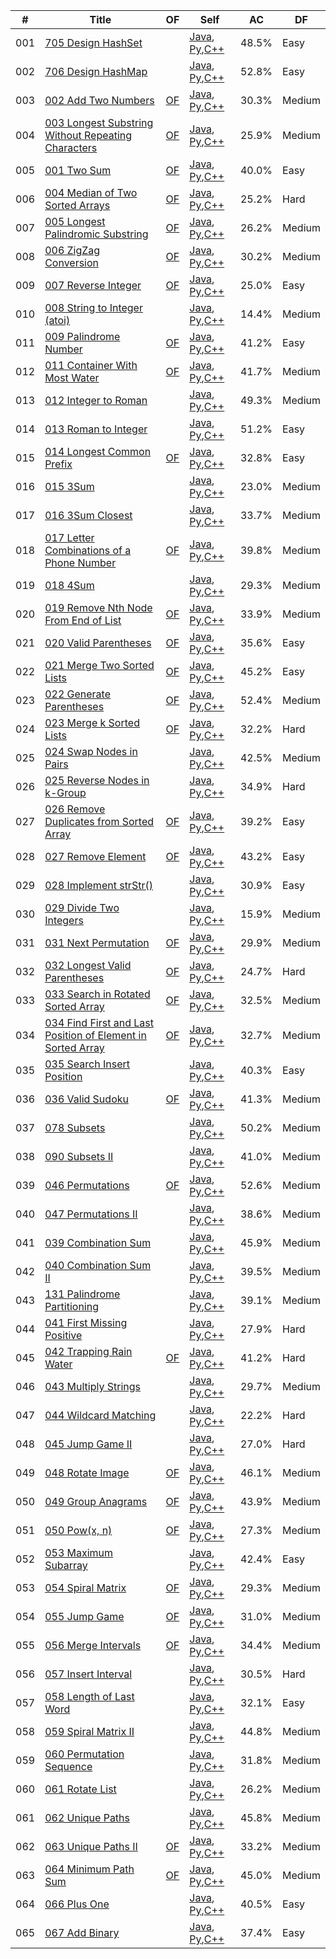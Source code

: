 
| # | Title | OF | Self | AC | DF |
|---| ----- | -------- | ---- | ---------- | ---------- |
|001|[705 Design HashSet](https://leetcode.com/problems/design-hashset)||[Java](./algorithms/java/src/_001_705_DesignHashSet/Solutions.java), [Py](./algorithms/python/_001_705_DesignHashSet/Solutions.py),[C++](./algorithms/cpp/_001_705_DesignHashSet/Solutions.cpp)|48.5%|Easy|
|002|[706 Design HashMap](https://leetcode.com/problems/design-hashmap)||[Java](./algorithms/java/src/_002_706_DesignHashMap/Solutions.java), [Py](./algorithms/python/_002_706_DesignHashMap/Solutions.py),[C++](./algorithms/cpp/_002_706_DesignHashMap/Solutions.cpp)|52.8%|Easy|
|003|[002 Add Two Numbers](https://leetcode.com/problems/add-two-numbers)|[OF](https://leetcode.com/articles/add-two-numbers)|[Java](./algorithms/java/src/_003_002_AddTwoNumbers/Solutions.java), [Py](./algorithms/python/_003_002_AddTwoNumbers/Solutions.py),[C++](./algorithms/cpp/_003_002_AddTwoNumbers/Solutions.cpp)|30.3%|Medium|
|004|[003 Longest Substring Without Repeating Characters](https://leetcode.com/problems/longest-substring-without-repeating-characters)|[OF](https://leetcode.com/articles/longest-substring-without-repeating-characters)|[Java](./algorithms/java/src/_004_003_LongestSubstringWithoutRepeatingCharacters/Solutions.java), [Py](./algorithms/python/_004_003_LongestSubstringWithoutRepeatingCharacters/Solutions.py),[C++](./algorithms/cpp/_004_003_LongestSubstringWithoutRepeatingCharacters/Solutions.cpp)|25.9%|Medium|
|005|[001 Two Sum](https://leetcode.com/problems/two-sum)|[OF](https://leetcode.com/articles/two-sum)|[Java](./algorithms/java/src/_005_001_TwoSum/Solutions.java), [Py](./algorithms/python/_005_001_TwoSum/Solutions.py),[C++](./algorithms/cpp/_005_001_TwoSum/Solutions.cpp)|40.0%|Easy|
|006|[004 Median of Two Sorted Arrays](https://leetcode.com/problems/median-of-two-sorted-arrays)|[OF](https://leetcode.com/articles/median-of-two-sorted-arrays)|[Java](./algorithms/java/src/_006_004_MedianOfTwoSortedArrays/Solutions.java), [Py](./algorithms/python/_006_004_MedianOfTwoSortedArrays/Solutions.py),[C++](./algorithms/cpp/_006_004_MedianOfTwoSortedArrays/Solutions.cpp)|25.2%|Hard|
|007|[005 Longest Palindromic Substring](https://leetcode.com/problems/longest-palindromic-substring)|[OF](https://leetcode.com/articles/longest-palindromic-substring)|[Java](./algorithms/java/src/_007_005_LongestPalindromicSubstring/Solutions.java), [Py](./algorithms/python/_007_005_LongestPalindromicSubstring/Solutions.py),[C++](./algorithms/cpp/_007_005_LongestPalindromicSubstring/Solutions.cpp)|26.2%|Medium|
|008|[006 ZigZag Conversion](https://leetcode.com/problems/zigzag-conversion)|[OF](https://leetcode.com/articles/zigzag-conversion)|[Java](./algorithms/java/src/_008_006_ZigZagConversion/Solutions.java), [Py](./algorithms/python/_008_006_ZigZagConversion/Solutions.py),[C++](./algorithms/cpp/_008_006_ZigZagConversion/Solutions.cpp)|30.2%|Medium|
|009|[007 Reverse Integer](https://leetcode.com/problems/reverse-integer)|[OF](https://leetcode.com/articles/reverse-integer)|[Java](./algorithms/java/src/_009_007_ReverseInteger/Solutions.java), [Py](./algorithms/python/_009_007_ReverseInteger/Solutions.py),[C++](./algorithms/cpp/_009_007_ReverseInteger/Solutions.cpp)|25.0%|Easy|
|010|[008 String to Integer (atoi)](https://leetcode.com/problems/string-to-integer-atoi)||[Java](./algorithms/java/src/_010_008_StringtoInteger_atoi/Solutions.java), [Py](./algorithms/python/_010_008_StringtoInteger_atoi/Solutions.py),[C++](./algorithms/cpp/_010_008_StringtoInteger_atoi/Solutions.cpp)|14.4%|Medium|
|011|[009 Palindrome Number](https://leetcode.com/problems/palindrome-number)|[OF](https://leetcode.com/articles/palindrome-number)|[Java](./algorithms/java/src/_011_009_PalindromeNumber/Solutions.java), [Py](./algorithms/python/_011_009_PalindromeNumber/Solutions.py),[C++](./algorithms/cpp/_011_009_PalindromeNumber/Solutions.cpp)|41.2%|Easy|
|012|[011 Container With Most Water](https://leetcode.com/problems/container-with-most-water)|[OF](https://leetcode.com/articles/container-with-most-water)|[Java](./algorithms/java/src/_012_011_ContainerWithMostWater/Solutions.java), [Py](./algorithms/python/_012_011_ContainerWithMostWater/Solutions.py),[C++](./algorithms/cpp/_012_011_ContainerWithMostWater/Solutions.cpp)|41.7%|Medium|
|013|[012 Integer to Roman](https://leetcode.com/problems/integer-to-roman)||[Java](./algorithms/java/src/_013_012_IntegertoRoman/Solutions.java), [Py](./algorithms/python/_013_012_IntegertoRoman/Solutions.py),[C++](./algorithms/cpp/_013_012_IntegertoRoman/Solutions.cpp)|49.3%|Medium|
|014|[013 Roman to Integer](https://leetcode.com/problems/roman-to-integer)||[Java](./algorithms/java/src/_014_013_RomantoInteger/Solutions.java), [Py](./algorithms/python/_014_013_RomantoInteger/Solutions.py),[C++](./algorithms/cpp/_014_013_RomantoInteger/Solutions.cpp)|51.2%|Easy|
|015|[014 Longest Common Prefix](https://leetcode.com/problems/longest-common-prefix)|[OF](https://leetcode.com/articles/longest-common-prefix)|[Java](./algorithms/java/src/_015_014_LongestCommonPrefix/Solutions.java), [Py](./algorithms/python/_015_014_LongestCommonPrefix/Solutions.py),[C++](./algorithms/cpp/_015_014_LongestCommonPrefix/Solutions.cpp)|32.8%|Easy|
|016|[015 3Sum](https://leetcode.com/problems/3sum)||[Java](./algorithms/java/src/_016_015_3Sum/Solutions.java), [Py](./algorithms/python/_016_015_3Sum/Solutions.py),[C++](./algorithms/cpp/_016_015_3Sum/Solutions.cpp)|23.0%|Medium|
|017|[016 3Sum Closest](https://leetcode.com/problems/3sum-closest)||[Java](./algorithms/java/src/_017_016_3SumClosest/Solutions.java), [Py](./algorithms/python/_017_016_3SumClosest/Solutions.py),[C++](./algorithms/cpp/_017_016_3SumClosest/Solutions.cpp)|33.7%|Medium|
|018|[017 Letter Combinations of a Phone Number](https://leetcode.com/problems/letter-combinations-of-a-phone-number)|[OF](https://leetcode.com/articles/letter-combinations-of-a-phone-number)|[Java](./algorithms/java/src/_018_017_LetterCombinationsOfAPhoneNumber/Solutions.java), [Py](./algorithms/python/_018_017_LetterCombinationsOfAPhoneNumber/Solutions.py),[C++](./algorithms/cpp/_018_017_LetterCombinationsOfAPhoneNumber/Solutions.cpp)|39.8%|Medium|
|019|[018 4Sum](https://leetcode.com/problems/4sum)||[Java](./algorithms/java/src/_019_018_4Sum/Solutions.java), [Py](./algorithms/python/_019_018_4Sum/Solutions.py),[C++](./algorithms/cpp/_019_018_4Sum/Solutions.cpp)|29.3%|Medium|
|020|[019 Remove Nth Node From End of List](https://leetcode.com/problems/remove-nth-node-from-end-of-list)|[OF](https://leetcode.com/articles/remove-nth-node-from-end-of-list)|[Java](./algorithms/java/src/_020_019_RemoveNthNodeFromEndOfList/Solutions.java), [Py](./algorithms/python/_020_019_RemoveNthNodeFromEndOfList/Solutions.py),[C++](./algorithms/cpp/_020_019_RemoveNthNodeFromEndOfList/Solutions.cpp)|33.9%|Medium|
|021|[020 Valid Parentheses](https://leetcode.com/problems/valid-parentheses)|[OF](https://leetcode.com/articles/valid-parentheses)|[Java](./algorithms/java/src/_021_020_ValidParentheses/Solutions.java), [Py](./algorithms/python/_021_020_ValidParentheses/Solutions.py),[C++](./algorithms/cpp/_021_020_ValidParentheses/Solutions.cpp)|35.6%|Easy|
|022|[021 Merge Two Sorted Lists](https://leetcode.com/problems/merge-two-sorted-lists)|[OF](https://leetcode.com/articles/merged-two-sorted-lists)|[Java](./algorithms/java/src/_022_021_MergeTwoSortedLists/Solutions.java), [Py](./algorithms/python/_022_021_MergeTwoSortedLists/Solutions.py),[C++](./algorithms/cpp/_022_021_MergeTwoSortedLists/Solutions.cpp)|45.2%|Easy|
|023|[022 Generate Parentheses](https://leetcode.com/problems/generate-parentheses)|[OF](https://leetcode.com/articles/generate-parentheses)|[Java](./algorithms/java/src/_023_022_GenerateParentheses/Solutions.java), [Py](./algorithms/python/_023_022_GenerateParentheses/Solutions.py),[C++](./algorithms/cpp/_023_022_GenerateParentheses/Solutions.cpp)|52.4%|Medium|
|024|[023 Merge k Sorted Lists](https://leetcode.com/problems/merge-k-sorted-lists)|[OF](https://leetcode.com/articles/merge-k-sorted-list)|[Java](./algorithms/java/src/_024_023_MergeKSortedList/Solutions.java), [Py](./algorithms/python/_024_023_MergeKSortedList/Solutions.py),[C++](./algorithms/cpp/_024_023_MergeKSortedList/Solutions.cpp)|32.2%|Hard|
|025|[024 Swap Nodes in Pairs](https://leetcode.com/problems/swap-nodes-in-pairs)||[Java](./algorithms/java/src/_025_024_SwapNodesInPairs/Solutions.java), [Py](./algorithms/python/_025_024_SwapNodesInPairs/Solutions.py),[C++](./algorithms/cpp/_025_024_SwapNodesInPairs/Solutions.cpp)|42.5%|Medium|
|026|[025 Reverse Nodes in k-Group](https://leetcode.com/problems/reverse-nodes-in-k-group)||[Java](./algorithms/java/src/_026_025_ReverseNodesInK_Group/Solutions.java), [Py](./algorithms/python/_026_025_ReverseNodesInK_Group/Solutions.py),[C++](./algorithms/cpp/_026_025_ReverseNodesInK_Group/Solutions.cpp)|34.9%|Hard|
|027|[026 Remove Duplicates from Sorted Array](https://leetcode.com/problems/remove-duplicates-from-sorted-array)|[OF](https://leetcode.com/articles/remove-duplicates-from-sorted-array)|[Java](./algorithms/java/src/_027_026_RemoveDuplicatesFromSortedArray/Solutions.java), [Py](./algorithms/python/_027_026_RemoveDuplicatesFromSortedArray/Solutions.py),[C++](./algorithms/cpp/_027_026_RemoveDuplicatesFromSortedArray/Solutions.cpp)|39.2%|Easy|
|028|[027 Remove Element](https://leetcode.com/problems/remove-element)|[OF](https://leetcode.com/articles/remove-element)|[Java](./algorithms/java/src/_028_027_RemoveElement/Solutions.java), [Py](./algorithms/python/_028_027_RemoveElement/Solutions.py),[C++](./algorithms/cpp/_028_027_RemoveElement/Solutions.cpp)|43.2%|Easy|
|029|[028 Implement strStr()](https://leetcode.com/problems/implement-strstr)||[Java](./algorithms/java/src/_029_028_ImplementstrStr/Solutions.java), [Py](./algorithms/python/_029_028_ImplementstrStr/Solutions.py),[C++](./algorithms/cpp/_029_028_ImplementstrStr/Solutions.cpp)|30.9%|Easy|
|030|[029 Divide Two Integers](https://leetcode.com/problems/divide-two-integers)||[Java](./algorithms/java/src/_030_029_DivideTwoIntegers/Solutions.java), [Py](./algorithms/python/_030_029_DivideTwoIntegers/Solutions.py),[C++](./algorithms/cpp/_030_029_DivideTwoIntegers/Solutions.cpp)|15.9%|Medium|
|031|[031 Next Permutation](https://leetcode.com/problems/next-permutation)|[OF](https://leetcode.com/articles/next-permutation)|[Java](./algorithms/java/src/_031_031_NextPermutation/Solutions.java), [Py](./algorithms/python/_031_031_NextPermutation/Solutions.py),[C++](./algorithms/cpp/_031_031_NextPermutation/Solutions.cpp)|29.9%|Medium|
|032|[032 Longest Valid Parentheses](https://leetcode.com/problems/longest-valid-parentheses)|[OF](https://leetcode.com/articles/longest-valid-parentheses)|[Java](./algorithms/java/src/_032_032_LongestValidParentheses/Solutions.java), [Py](./algorithms/python/_032_032_LongestValidParentheses/Solutions.py),[C++](./algorithms/cpp/_032_032_LongestValidParentheses/Solutions.cpp)|24.7%|Hard|
|033|[033 Search in Rotated Sorted Array](https://leetcode.com/problems/search-in-rotated-sorted-array)|[OF](https://leetcode.com/articles/search-in-rotated-sorted-array)|[Java](./algorithms/java/src/_033_033_SearchInRotatedSortedArray/Solutions.java), [Py](./algorithms/python/_033_033_SearchInRotatedSortedArray/Solutions.py),[C++](./algorithms/cpp/_033_033_SearchInRotatedSortedArray/Solutions.cpp)|32.5%|Medium|
|034|[034 Find First and Last Position of Element in Sorted Array](https://leetcode.com/problems/find-first-and-last-position-of-element-in-sorted-array)|[OF](https://leetcode.com/articles/find-first-and-last-position-element-sorted-array)|[Java](./algorithms/java/src/_034_034_FindFirstAndLastPositionOfElementInSortedArray/Solutions.java), [Py](./algorithms/python/_034_034_FindFirstAndLastPositionOfElementInSortedArray/Solutions.py),[C++](./algorithms/cpp/_034_034_FindFirstAndLastPositionOfElementInSortedArray/Solutions.cpp)|32.7%|Medium|
|035|[035 Search Insert Position](https://leetcode.com/problems/search-insert-position)||[Java](./algorithms/java/src/_035_035_SearchInsertPosition/Solutions.java), [Py](./algorithms/python/_035_035_SearchInsertPosition/Solutions.py),[C++](./algorithms/cpp/_035_035_SearchInsertPosition/Solutions.cpp)|40.3%|Easy|
|036|[036 Valid Sudoku](https://leetcode.com/problems/valid-sudoku)|[OF](https://leetcode.com/articles/valid-sudoku)|[Java](./algorithms/java/src/_036_036_ValidSudoku/Solutions.java), [Py](./algorithms/python/_036_036_ValidSudoku/Solutions.py),[C++](./algorithms/cpp/_036_036_ValidSudoku/Solutions.cpp)|41.3%|Medium|
|037|[078 Subsets](https://leetcode.com/problems/subsets)||[Java](./algorithms/java/src/_037_078_Subsets/Solutions.java), [Py](./algorithms/python/_037_078_Subsets/Solutions.py),[C++](./algorithms/cpp/_037_078_Subsets/Solutions.cpp)|50.2%|Medium|
|038|[090 Subsets II](https://leetcode.com/problems/subsets-ii)||[Java](./algorithms/java/src/_038_090_Subsets_II/Solutions.java), [Py](./algorithms/python/_038_090_Subsets_II/Solutions.py),[C++](./algorithms/cpp/_038_090_Subsets_II/Solutions.cpp)|41.0%|Medium|
|039|[046 Permutations](https://leetcode.com/problems/permutations)|[OF](https://leetcode.com/articles/permutations)|[Java](./algorithms/java/src/_039_046_Permutations/Solutions.java), [Py](./algorithms/python/_039_046_Permutations/Solutions.py),[C++](./algorithms/cpp/_039_046_Permutations/Solutions.cpp)|52.6%|Medium|
|040|[047 Permutations II](https://leetcode.com/problems/permutations-ii)||[Java](./algorithms/java/src/_040_047_Permutations_II/Solutions.java), [Py](./algorithms/python/_040_047_Permutations_II/Solutions.py),[C++](./algorithms/cpp/_040_047_Permutations_II/Solutions.cpp)|38.6%|Medium|
|041|[039 Combination Sum](https://leetcode.com/problems/combination-sum)||[Java](./algorithms/java/src/_041_039_CombinationSum/Solutions.java), [Py](./algorithms/python/_041_039_CombinationSum/Solutions.py),[C++](./algorithms/cpp/_041_039_CombinationSum/Solutions.cpp)|45.9%|Medium|
|042|[040 Combination Sum II](https://leetcode.com/problems/combination-sum-ii)||[Java](./algorithms/java/src/_042_040_CombinationSumII/Solutions.java), [Py](./algorithms/python/_042_040_CombinationSumII/Solutions.py),[C++](./algorithms/cpp/_042_040_CombinationSumII/Solutions.cpp)|39.5%|Medium|
|043|[131 Palindrome Partitioning](https://leetcode.com/problems/palindrome-partitioning)||[Java](./algorithms/java/src/_043_131_PalindromePartitioning/Solutions.java), [Py](./algorithms/python/_043_131_PalindromePartitioning/Solutions.py),[C++](./algorithms/cpp/_043_131_PalindromePartitioning/Solutions.cpp)|39.1%|Medium|
|044|[041 First Missing Positive](https://leetcode.com/problems/first-missing-positive)||[Java](./algorithms/java/src/_044_041_FirstMissingPositive/Solutions.java), [Py](./algorithms/python/_044_041_FirstMissingPositive/Solutions.py),[C++](./algorithms/cpp/_044_041_FirstMissingPositive/Solutions.cpp)|27.9%|Hard|
|045|[042 Trapping Rain Water](https://leetcode.com/problems/trapping-rain-water)|[OF](https://leetcode.com/articles/trapping-rain-water)|[Java](./algorithms/java/src/_045_042_TrappingRainWater/Solutions.java), [Py](./algorithms/python/_045_042_TrappingRainWater/Solutions.py),[C++](./algorithms/cpp/_045_042_TrappingRainWater/Solutions.cpp)|41.2%|Hard|
|046|[043 Multiply Strings](https://leetcode.com/problems/multiply-strings)||[Java](./algorithms/java/src/_046_043_MultiplyStrings/Solutions.java), [Py](./algorithms/python/_046_043_MultiplyStrings/Solutions.py),[C++](./algorithms/cpp/_046_043_MultiplyStrings/Solutions.cpp)|29.7%|Medium|
|047|[044 Wildcard Matching](https://leetcode.com/problems/wildcard-matching)||[Java](./algorithms/java/src/_047_044_WildcardMatching/Solutions.java), [Py](./algorithms/python/_047_044_WildcardMatching/Solutions.py),[C++](./algorithms/cpp/_047_044_WildcardMatching/Solutions.cpp)|22.2%|Hard|
|048|[045 Jump Game II](https://leetcode.com/problems/jump-game-ii)||[Java](./algorithms/java/src/_048_045_JumpGameII/Solutions.java), [Py](./algorithms/python/_048_045_JumpGameII/Solutions.py),[C++](./algorithms/cpp/_048_045_JumpGameII/Solutions.cpp)|27.0%|Hard|
|049|[048 Rotate Image](https://leetcode.com/problems/rotate-image)|[OF](https://leetcode.com/articles/rotate-image)|[Java](./algorithms/java/src/_049_048_RotateImage/Solutions.java), [Py](./algorithms/python/_049_048_RotateImage/Solutions.py),[C++](./algorithms/cpp/_049_048_RotateImage/Solutions.cpp)|46.1%|Medium|
|050|[049 Group Anagrams](https://leetcode.com/problems/group-anagrams)|[OF](https://leetcode.com/articles/group-anagrams)|[Java](./algorithms/java/src/_050_049_GroupAnagrams/Solutions.java), [Py](./algorithms/python/_050_049_GroupAnagrams/Solutions.py),[C++](./algorithms/cpp/_050_049_GroupAnagrams/Solutions.cpp)|43.9%|Medium|
|051|[050 Pow(x, n)](https://leetcode.com/problems/powx-n)|[OF](https://leetcode.com/articles/powx-n)|[Java](./algorithms/java/src/_051_050_Pow_x_n/Solutions.java), [Py](./algorithms/python/_051_050_Pow_x_n/Solutions.py),[C++](./algorithms/cpp/_051_050_Pow_x_n/Solutions.cpp)|27.3%|Medium|
|052|[053 Maximum Subarray](https://leetcode.com/problems/maximum-subarray)||[Java](./algorithms/java/src/_052_053_MaximumSubarray/Solutions.java), [Py](./algorithms/python/_052_053_MaximumSubarray/Solutions.py),[C++](./algorithms/cpp/_052_053_MaximumSubarray/Solutions.cpp)|42.4%|Easy|
|053|[054 Spiral Matrix](https://leetcode.com/problems/spiral-matrix)|[OF](https://leetcode.com/articles/spiral-matrix)|[Java](./algorithms/java/src/_053_054_SpiralMatrix/Solutions.java), [Py](./algorithms/python/_053_054_SpiralMatrix/Solutions.py),[C++](./algorithms/cpp/_053_054_SpiralMatrix/Solutions.cpp)|29.3%|Medium|
|054|[055 Jump Game](https://leetcode.com/problems/jump-game)|[OF](https://leetcode.com/articles/jump-game)|[Java](./algorithms/java/src/_054_055_JumpGame/Solutions.java), [Py](./algorithms/python/_054_055_JumpGame/Solutions.py),[C++](./algorithms/cpp/_054_055_JumpGame/Solutions.cpp)|31.0%|Medium|
|055|[056 Merge Intervals](https://leetcode.com/problems/merge-intervals)|[OF](https://leetcode.com/articles/merge-intervals)|[Java](./algorithms/java/src/_055_056_MergeIntervals/Solutions.java), [Py](./algorithms/python/_055_056_MergeIntervals/Solutions.py),[C++](./algorithms/cpp/_055_056_MergeIntervals/Solutions.cpp)|34.4%|Medium|
|056|[057 Insert Interval](https://leetcode.com/problems/insert-interval)||[Java](./algorithms/java/src/_056_057_InsertInterval/Solutions.java), [Py](./algorithms/python/_056_057_InsertInterval/Solutions.py),[C++](./algorithms/cpp/_056_057_InsertInterval/Solutions.cpp)|30.5%|Hard|
|057|[058 Length of Last Word](https://leetcode.com/problems/length-of-last-word)||[Java](./algorithms/java/src/_057_058_LengthOfLastWord/Solutions.java), [Py](./algorithms/python/_057_058_LengthOfLastWord/Solutions.py),[C++](./algorithms/cpp/_057_058_LengthOfLastWord/Solutions.cpp)|32.1%|Easy|
|058|[059 Spiral Matrix II](https://leetcode.com/problems/spiral-matrix-ii)||[Java](./algorithms/java/src/_058_059_SpiralMatrixII/Solutions.java), [Py](./algorithms/python/_058_059_SpiralMatrixII/Solutions.py),[C++](./algorithms/cpp/_058_059_SpiralMatrixII/Solutions.cpp)|44.8%|Medium|
|059|[060 Permutation Sequence](https://leetcode.com/problems/permutation-sequence)||[Java](./algorithms/java/src/_059_060_PermutationSequence/Solutions.java), [Py](./algorithms/python/_059_060_PermutationSequence/Solutions.py),[C++](./algorithms/cpp/_059_060_PermutationSequence/Solutions.cpp)|31.8%|Medium|
|060|[061 Rotate List](https://leetcode.com/problems/rotate-list)||[Java](./algorithms/java/src/_060_061_RotateList/Solutions.java), [Py](./algorithms/python/_060_061_RotateList/Solutions.py),[C++](./algorithms/cpp/_060_061_RotateList/Solutions.cpp)|26.2%|Medium|
|061|[062 Unique Paths](https://leetcode.com/problems/unique-paths)||[Java](./algorithms/java/src/_061_062_Unique_Paths/Solutions.java), [Py](./algorithms/python/_061_062_Unique_Paths/Solutions.py),[C++](./algorithms/cpp/_061_062_Unique_Paths/Solutions.cpp)|45.8%|Medium|
|062|[063 Unique Paths II](https://leetcode.com/problems/unique-paths-ii)|[OF](https://leetcode.com/articles/unique-paths-ii)|[Java](./algorithms/java/src/_062_063_Unique_PathsII/Solutions.java), [Py](./algorithms/python/_062_063_Unique_PathsII/Solutions.py),[C++](./algorithms/cpp/_062_063_Unique_PathsII/Solutions.cpp)|33.2%|Medium|
|063|[064 Minimum Path Sum](https://leetcode.com/problems/minimum-path-sum)|[OF](https://leetcode.com/articles/minimum-path-sum)|[Java](./algorithms/java/src/_063_064_MinimumPathSum/Solutions.java), [Py](./algorithms/python/_063_064_MinimumPathSum/Solutions.py),[C++](./algorithms/cpp/_063_064_MinimumPathSum/Solutions.cpp)|45.0%|Medium|
|064|[066 Plus One](https://leetcode.com/problems/plus-one)||[Java](./algorithms/java/src/_064_066_PlusOne/Solutions.java), [Py](./algorithms/python/_064_066_PlusOne/Solutions.py),[C++](./algorithms/cpp/_064_066_PlusOne/Solutions.cpp)|40.5%|Easy|
|065|[067 Add Binary](https://leetcode.com/problems/add-binary)||[Java](./algorithms/java/src/_065_067_AddBinary/Solutions.java), [Py](./algorithms/python/_065_067_AddBinary/Solutions.py),[C++](./algorithms/cpp/_065_067_AddBinary/Solutions.cpp)|37.4%|Easy|
